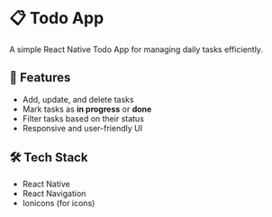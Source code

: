 # 📋 Todo App

A simple React Native Todo App for managing daily tasks efficiently.

## 🚀 Features
- Add, update, and delete tasks
- Mark tasks as **in progress** or **done**
- Filter tasks based on their status
- Responsive and user-friendly UI

## 🛠️ Tech Stack
- React Native
- React Navigation
- Ionicons (for icons)